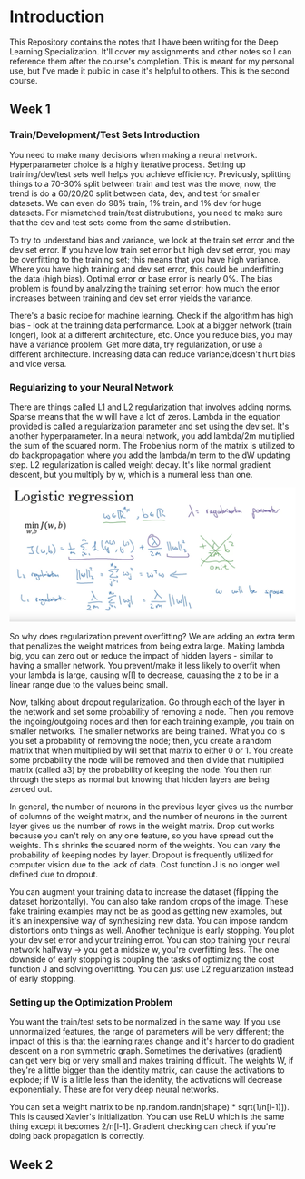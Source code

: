 # Introduction

This Repository contains the notes that I have been writing for the Deep Learning Specialization. It'll cover my assignments and other notes so I can reference them after the course's completion. This is meant for my personal use, but I've made it public in case it's helpful to others. This is the second course. 

## Week 1 

### Train/Development/Test Sets Introduction

You need to make many decisions when making a neural network. Hyperparameter choice is a highly iterative process. Setting up training/dev/test sets well helps you achieve efficiency. Previously, splitting things to a 70-30% split between train and test was the move; now, the trend is do a 60/20/20 split between data, dev, and test for smaller datasets. We can even do 98% train, 1% train, and 1% dev for huge datasets. For mismatched train/test distrubutions, you need to make sure that the dev and test sets come from the same distribution. 

To try to understand bias and variance, we look at the train set error and the dev set error. If you have low train set error but high dev set error, you may be overfitting to the training set; this means that you have high variance. Where you have high training and dev set error, this could be underfitting the data (high bias). Optimal error or base error is nearly 0%. The bias problem is found by analyzing the training set error; how much the error increases between training and dev set error yields the variance. 

There's a basic recipe for machine learning. Check if the algorithm has high bias - look at the training data performance. Look at a bigger network (train longer), look at a different architecture, etc. Once you reduce bias, you may have a variance problem. Get more data, try regularization, or use a different architecture. Increasing data can reduce variance/doesn't hurt bias and vice versa. 

### Regularizing to your Neural Network

There are things called L1 and L2 regularization that involves adding norms. Sparse means that the w will have a lot of zeros. Lambda in the equation provided is called a regularization parameter and set using the dev set. It's another hyperparameter. In a neural network, you add lambda/2m multiplied the sum of the squared norm. The Frobenius norm of the matrix is utilized to do backpropagation where you add the lambda/m term to the dW updating step. L2 regularization is called weight decay. It's like normal gradient descent, but you multiply by w, which is a numeral less than one. 

![Math Equations Part 5](photos/photo5.png)

So why does regularization prevent overfitting? We are adding an extra term that penalizes the weight matrices from being extra large. Making lambda big, you can zero out or reduce the impact of hidden layers - similar to having a smaller network. You prevent/make it less likely to overfit when your lambda is large, causing w[l] to decrease, cauasing the z to be in a linear range due to the values being small. 

Now, talking about dropout regularization. Go through each of the layer in the network and set some probability of removing a node. Then you remove the ingoing/outgoing nodes and then for each training example, you train on smaller networks. The smaller networks are being trained. What you do is you set a probability of removing the node; then, you create a random matrix that when multiplied by will set that matrix to either 0 or 1. You create some probability the node will be removed and then divide that multiplied matrix (called a3) by the probability of keeping the node. You then run through the steps as normal but knowing that hidden layers are being zeroed out. 

In general, the number of neurons in the previous layer gives us the number of columns of the weight matrix, and the number of neurons in the current layer gives us the number of rows in the weight matrix. Drop out works because you can't rely on any one feature, so you have spread out the weights. This shrinks the squared norm of the weights. You can vary the probability of keeping nodes by layer. Dropout is frequently utilized for computer vision due to the lack of data. Cost function J is no longer well defined due to dropout. 

You can augment your training data to increase the dataset (flipping the dataset horizontally). You can also take random crops of the image. These fake training examples may not be as good as getting new examples, but it's an inexpensive way of synthesizing new data. You can impose random distortions onto things as well. Another technique is early stopping. You plot your dev set error and your training error. You can stop training your neural network halfway -> you get a midsize w, you're overfitting less. The one downside of early stopping is coupling the tasks of optimizing the cost function J and solving overfitting. You can just use L2 regularization instead of early stopping. 

### Setting up the Optimization Problem 

You want the train/test sets to be normalized in the same way. If you use unnormalized features, the range of parameters will be very different; the impact of this is that the learning rates change and it's harder to do gradient descent on a non symmetric graph. Sometimes the derivatives (gradient) can get very big or very small and makes training difficult. The weights W, if they're a little bigger than the identity matrix, can cause the activations to explode; if W is a little less than the identity, the activations will decrease exponentially. These are for very deep neural networks. 

You can set a weight matrix to be np.random.randn(shape) * sqrt(1/n[l-1)]). This is caused Xavier's initialization. You can use ReLU which is the same thing except it becomes 2/n[l-1]. Gradient checking can check if you're doing back propagation is correctly. 

## Week 2 

